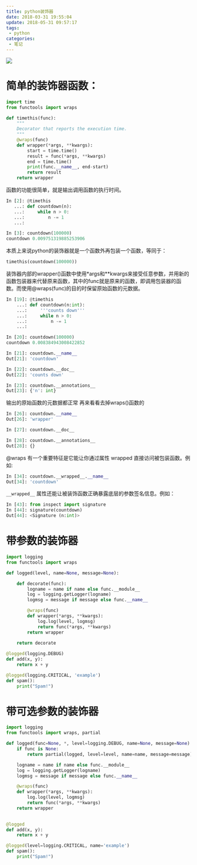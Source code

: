 ```yaml
---
title: python装饰器
date: 2018-03-31 19:55:04
update: 2018-05-31 09:57:17
tags: 
 - python
categories: 
 - 笔记
---
```

![](http://image.xingyys.club/blog/python.jpg)
# 简单的装饰器函数：
```python
import time
from functools import wraps

def timethis(func):
	"""
	Decorator that reports the execution time.
	"""
    @wraps(func)
    def wrapper(*args, **kwargs):
        start = time.time()
        result = func(*args, **kwargs)
        end = time.time()
        print(func.__name__, end-start)
        return result
    return wrapper
```
函数的功能很简单，就是输出调用函数的执行时间。

```python
In [2]: @timethis
   ...: def countdown(n):
   ...:     while n > 0:
   ...:         n -= 1
   ...:         

In [3]: countdown(100000)
countdown 0.009751319885253906
```

本质上来说python的装饰器就是一个函数外再包装一个函数，等同于：
```python
timethis(countdown(100000))
```
装饰器内部的wrapper()函数中使用*args和**kwargs来接受任意参数，并用新的函数包装器来代替原来函数，其中的func就是原来的函数，即调用包装器的函数。而使用@wraps(func)的目的时保留原始函数的元数据。

```python
In [19]: @timethis
    ...: def countdown(n:int):
    ...:     '''counts down'''
    ...:     while n > 0:
    ...:         n -= 1
    ...:         

In [20]: countdown(100000)
countdown 0.008384943008422852

In [21]: countdown.__name__
Out[21]: 'countdown'

In [22]: countdown.__doc__
Out[22]: 'counts down'

In [23]: countdown.__annotations__
Out[23]: {'n': int}
```
输出的原始函数的元数据都正常
再来看看去掉wraps()函数的

```python
In [26]: countdown.__name__
Out[26]: 'wrapper'

In [27]: countdown.__doc__

In [28]: countdown.__annotations__
Out[28]: {}
```

@wraps 有一个重要特征是它能让你通过属性 wrapped 直接访问被包装函数。例如:
```python
In [34]: countdown.__wrapped__.__name__
Out[34]: 'countdown'
```
`__wrapped__` 属性还能让被装饰函数正确暴露底层的参数签名信息。例如：
```python
In [43]: from inspect import signature
In [44]: signature(countdown)
Out[44]: <Signature (n:int)>
```

# 带参数的装饰器
```python 
import logging
from functools import wraps

def logged(level, name=None, message=None):

    def decorate(func):
        logname = name if name else func.__module__
        log = logging.getLogger(logname)
        logmsg = message if message else func.__name__

        @wraps(func)
        def wrapper(*args, **kwargs):
            log.log(level, logmsg)
            return func(*args, **kwargs)
        return wrapper
    
    return decorate

@logged(logging.DEBUG)
def add(x, y):
    return x + y

@logged(logging.CRITICAL, 'example')
def spam():
    print("Spam!")
```

# 带可选参数的装饰器
```python
import logging
from functools import wraps, partial

def logged(func=None, *, level=logging.DEBUG, name=None, message=None):
    if func is None:
        return partial(logged, level=level, name=name, message=message)

    logname = name if name else func.__module__
    log = logging.getLogger(logname)
    logmsg = message if message else func.__name__

    @wraps(func)
    def wrapper(*args, **kwargs):
        log.log(level, logmsg)
        return func(*args, **kwargs)
    return wrapper
    

@logged
def add(x, y):
    return x + y

@logged(level=logging.CRITICAL, name='example')
def spam():
    print("Spam!")

```


  [1]: ./attachments/python-type.md "python-type"